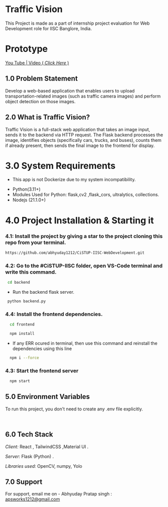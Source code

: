 # Traffic Vision

This Project is made as a part of internship project evaluation for Web Development role for IISC Banglore, India.

# Prototype
[You Tube | Video ( _Click Here_ )](https://youtu.be/FzVe_E0XTC4)

## 1.0 Problem Statement

Develop a web-based application that enables users to upload transportation-related images (such as traffic camera images) and perform object detection on those images.

## 2.0 What is Traffic Vision?

Traffic Vision is a full-stack web application that takes an image input, sends it to the backend via HTTP request. The Flask backend processes the image, identifies objects (specifically cars, trucks, and buses), counts them if already present, then sends the final image to the frontend for display.

# 3.0 System Requirements
* This app is not Dockerize due to my system incompatibility.

- Python(3.11+)
- Modules Used for Python: flask,cv2 ,flask_cors, ultralytics, collections.
- Nodejs (21.1.0+)


# 4.0 Project Installation & Starting it

### 4.1: Install the project by giving a star to the project cloning this repo from your terminal.

```bash
https://github.com/abhyuday1212/CiSTUP-IISC-WebDevelopment.git
```


### 4.2: Go to the #CiSTUP-IISC folder, open VS-Code terminal and write this command.
 ``` bash
  cd backend
```

- Run the backend flask server.
 ``` bash
  python backend.py
```
 
### 4.4: Install the frontend dependencies.

```bash
  cd frontend
```

```bash
  npm install
```
- If any ERR ocured in terminal, then use this command and reinstall the dependencies using this line
```bash
  npm i --force
```

### 4.3: Start the frontend server
```bash
  npm start
```

## 5.0 Environment Variables
To run this project, you don't need to create any .env file explicitly.

</br>
  
## 6.0 Tech Stack

_Client:_ React , TailwindCSS ,Material UI .

_Server:_ Flask (Python) .

_Libraries used:_ OpenCV, numpy, Yolo


## 7.0 Support

For support, email me on -
Abhyuday Pratap singh : apsworks1212@gmail.com
</br>
 
 
